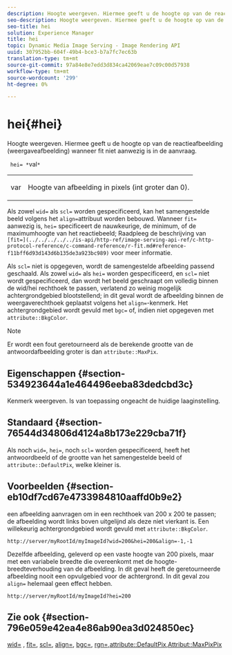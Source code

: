 ```yaml
---
description: Hoogte weergeven. Hiermee geeft u de hoogte op van de reactieafbeelding (weergaveafbeelding) wanneer fit niet aanwezig is in de aanvraag.
seo-description: Hoogte weergeven. Hiermee geeft u de hoogte op van de reactieafbeelding (weergaveafbeelding) wanneer fit niet aanwezig is in de aanvraag.
seo-title: hei
solution: Experience Manager
title: hei
topic: Dynamic Media Image Serving - Image Rendering API
uuid: 307952bb-604f-49b4-bce3-b7a7fc7ec63b
translation-type: tm+mt
source-git-commit: 97a84e8e7edd3d834ca42069eae7c09c00d57938
workflow-type: tm+mt
source-wordcount: '299'
ht-degree: 0%

---
```



# hei{#hei}

Hoogte weergeven. Hiermee geeft u de hoogte op van de reactieafbeelding (weergaveafbeelding) wanneer fit niet aanwezig is in de aanvraag.

` hei= *`val`*`

<table id="simpletable_1A36827B6E6647888A4E6E868975D716"> 
 <tr class="strow"> 
  <td class="stentry"> <p> <span class="codeph"> <span class="varname"> var  </span> </span> </p> </td> 
  <td class="stentry"> <p>Hoogte van afbeelding in pixels (int groter dan 0). </p> </td> 
 </tr> 
</table>

Als zowel `wid=` als `scl=` worden gespecificeerd, kan het samengestelde beeld volgens het `align=`attribuut worden bebouwd. Wanneer `fit=` aanwezig is, `hei=` specificeert de nauwkeurige, de minimum, of de maximumhoogte van het reactiebeeld; Raadpleeg de beschrijving van ` [fit=](../../../../../is-api/http-ref/image-serving-api-ref/c-http-protocol-reference/c-command-reference/r-fit.md#reference-f11bff6d93d143d6b135de3a923bc989)` voor meer informatie.

Als `scl=` niet is opgegeven, wordt de samengestelde afbeelding passend geschaald. Als zowel `wid=` als `hei=` worden gespecificeerd, en `scl=` niet wordt gespecificeerd, dan wordt het beeld geschraapt om volledig binnen de wid/hei rechthoek te passen, verlatend zo weinig mogelijk achtergrondgebied blootstellend; in dit geval wordt de afbeelding binnen de weergaverechthoek geplaatst volgens het `align=`-kenmerk. Het achtergrondgebied wordt gevuld met `bgc=` of, indien niet opgegeven met `attribute::BkgColor`.

>[!NOTE]
>
>Er wordt een fout geretourneerd als de berekende grootte van de antwoordafbeelding groter is dan `attribute::MaxPix`.

## Eigenschappen {#section-534923644a1e464496eeba83dedcbd3c}

Kenmerk weergeven. Is van toepassing ongeacht de huidige laaginstelling.

## Standaard {#section-76544d34806d4124a8b173e229cba71f}

Als noch `wid=`, `hei=`, noch `scl=` worden gespecificeerd, heeft het antwoordbeeld of de grootte van het samengestelde beeld of `attribute::DefaultPix`, welke kleiner is.

## Voorbeelden {#section-eb10df7cd67e4733984810aaffd0b9e2}

een afbeelding aanvragen om in een rechthoek van 200 x 200 te passen; de afbeelding wordt links boven uitgelijnd als deze niet vierkant is. Een willekeurig achtergrondgebied wordt gevuld met `attribute::BkgColor`.

`http://server/myRootId/myImageId?wid=200&hei=200&align=-1,-1`

Dezelfde afbeelding, geleverd op een vaste hoogte van 200 pixels, maar met een variabele breedte die overeenkomt met de hoogte-breedteverhouding van de afbeelding. In dit geval heeft de geretourneerde afbeelding nooit een opvulgebied voor de achtergrond. In dit geval zou `align=` helemaal geen effect hebben.

`http://server/myRootId/myImageId?hei=200`

## Zie ook {#section-796e059e42ea4e86ab90ea3d024850ec}

[wid=](../../../../../is-api/http-ref/image-serving-api-ref/c-http-protocol-reference/c-command-reference/r-is-http-wid.md#reference-bfeadcb67bf4485f851eb21345527e47) ,  [fit=](../../../../../is-api/http-ref/image-serving-api-ref/c-http-protocol-reference/c-command-reference/r-fit.md#reference-f11bff6d93d143d6b135de3a923bc989),  [scl=](../../../../../is-api/http-ref/image-serving-api-ref/c-http-protocol-reference/c-command-reference/r-scl.md#reference-b2a74e493d0d407e98fe350551ba3fcc),  [align=](../../../../../is-api/http-ref/image-serving-api-ref/c-http-protocol-reference/c-command-reference/r-align.md#reference-b7d6b87c75124d78884f916dd6544bc7),  [bgc=](../../../../../is-api/http-ref/image-serving-api-ref/c-http-protocol-reference/c-command-reference/r-bgc.md#reference-53376175f617446fbe5c69120f834b88),  [ ](../../../../../is-api/http-ref/image-serving-api-ref/c-http-protocol-reference/c-command-reference/r-rgn.md#reference-daa9b80e0d8c4b1aa67d116b578d592f)  [ ](../../../../../is-api/image-catalog/image-serving-api-ref/c-image-catalog-reference/c-attributes-reference/r-defaultpix.md#reference-996b2c22b30f4fd9b970c84063306df1)  [rgn=,attribute::DefaultPix,Attribut::MaxPixPix](../../../../../is-api/image-catalog/image-serving-api-ref/c-image-catalog-reference/c-attributes-reference/r-maxpix.md#reference-e167d396ac794079ba8b5e6eb16eeda5)
